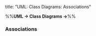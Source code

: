 <frontmatter>
title: "UML: Class Diagrams: Associations"
</frontmatter>

<link rel="stylesheet" href="{{baseUrl}}/css/textbook.css">

<div class="website-content">

%%**UML → Class Diagrams →**%%

### Associations

<div id="main">

<include src="./basic/embed.md" boilerplate  />
<include src="./navigability/embed.md" boilerplate  />
<include src="./roles/embed.md" boilerplate  />
<include src="./labels/embed.md" boilerplate  />
<include src="./multiplicity/embed.md" boilerplate  />

</div>
</div>
